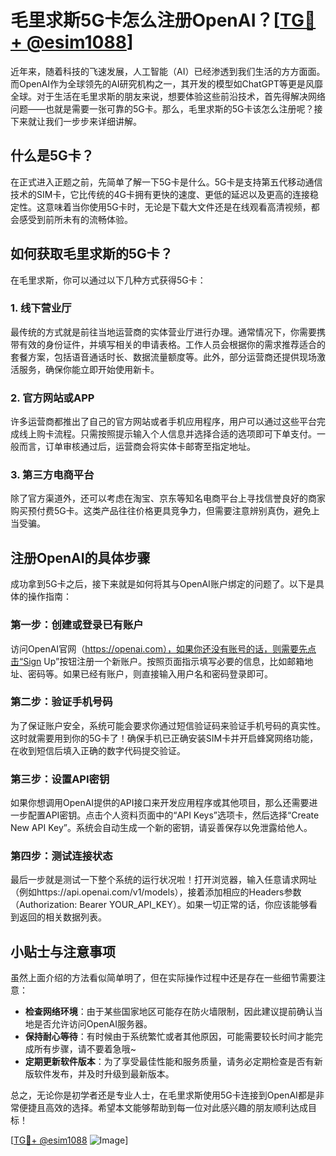 # 毛里求斯5G卡怎么注册OpenAI？[[TG💪+ @esim1088](https://t.me/s/esim1088)]

近年来，随着科技的飞速发展，人工智能（AI）已经渗透到我们生活的方方面面。而OpenAI作为全球领先的AI研究机构之一，其开发的模型如ChatGPT等更是风靡全球。对于生活在毛里求斯的朋友来说，想要体验这些前沿技术，首先得解决网络问题——也就是需要一张可靠的5G卡。那么，毛里求斯的5G卡该怎么注册呢？接下来就让我们一步步来详细讲解。

## 什么是5G卡？

在正式进入正题之前，先简单了解一下5G卡是什么。5G卡是支持第五代移动通信技术的SIM卡，它比传统的4G卡拥有更快的速度、更低的延迟以及更高的连接稳定性。这意味着当你使用5G卡时，无论是下载大文件还是在线观看高清视频，都会感受到前所未有的流畅体验。

## 如何获取毛里求斯的5G卡？

在毛里求斯，你可以通过以下几种方式获得5G卡：

### 1. 线下营业厅

最传统的方式就是前往当地运营商的实体营业厅进行办理。通常情况下，你需要携带有效的身份证件，并填写相关的申请表格。工作人员会根据你的需求推荐适合的套餐方案，包括语音通话时长、数据流量额度等。此外，部分运营商还提供现场激活服务，确保你能立即开始使用新卡。

### 2. 官方网站或APP

许多运营商都推出了自己的官方网站或者手机应用程序，用户可以通过这些平台完成线上购卡流程。只需按照提示输入个人信息并选择合适的选项即可下单支付。一般而言，订单审核通过后，运营商会将实体卡邮寄至指定地址。

### 3. 第三方电商平台

除了官方渠道外，还可以考虑在淘宝、京东等知名电商平台上寻找信誉良好的商家购买预付费5G卡。这类产品往往价格更具竞争力，但需要注意辨别真伪，避免上当受骗。

## 注册OpenAI的具体步骤

成功拿到5G卡之后，接下来就是如何将其与OpenAI账户绑定的问题了。以下是具体的操作指南：

### 第一步：创建或登录已有账户

访问OpenAI官网（https://openai.com），如果你还没有账号的话，则需要先点击“Sign Up”按钮注册一个新账户。按照页面指示填写必要的信息，比如邮箱地址、密码等。如果已经有账户，则直接输入用户名和密码登录即可。

### 第二步：验证手机号码

为了保证账户安全，系统可能会要求你通过短信验证码来验证手机号码的真实性。这时就需要用到你的5G卡了！确保手机已正确安装SIM卡并开启蜂窝网络功能，在收到短信后填入正确的数字代码提交验证。

### 第三步：设置API密钥

如果你想调用OpenAI提供的API接口来开发应用程序或其他项目，那么还需要进一步配置API密钥。点击个人资料页面中的“API Keys”选项卡，然后选择“Create New API Key”。系统会自动生成一个新的密钥，请妥善保存以免泄露给他人。

### 第四步：测试连接状态

最后一步就是测试一下整个系统的运行状况啦！打开浏览器，输入任意请求网址（例如https://api.openai.com/v1/models），接着添加相应的Headers参数（Authorization: Bearer YOUR_API_KEY）。如果一切正常的话，你应该能够看到返回的相关数据列表。

## 小贴士与注意事项

虽然上面介绍的方法看似简单明了，但在实际操作过程中还是存在一些细节需要注意：

- **检查网络环境**：由于某些国家地区可能存在防火墙限制，因此建议提前确认当地是否允许访问OpenAI服务器。
- **保持耐心等待**：有时候由于系统繁忙或者其他原因，可能需要较长时间才能完成所有步骤，请不要着急哦~
- **定期更新软件版本**：为了享受最佳性能和服务质量，请务必定期检查是否有新版软件发布，并及时升级到最新版本。

总之，无论你是初学者还是专业人士，在毛里求斯使用5G卡连接到OpenAI都是非常便捷且高效的选择。希望本文能够帮助到每一位对此感兴趣的朋友顺利达成目标！

[[TG💪+ @esim1088](https://t.me/s/esim1088) ![Image](https://i.postimg.cc/4NQfJmqS/Snipaste-2025-05-13-00-14-12.png)]
